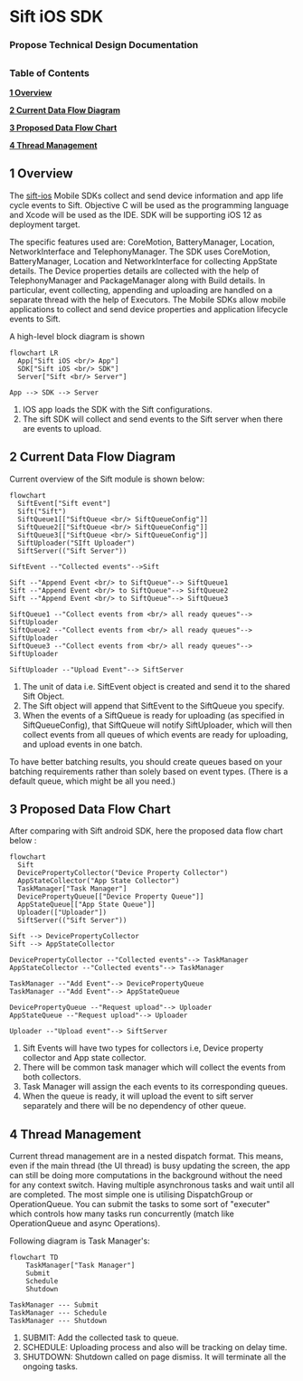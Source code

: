 # **Sift iOS SDK**

### Propose Technical Design Documentation

##
### Table of Contents

**[1 Overview](#1-overview)**

**[2 Current Data Flow Diagram](#2-current-data-flow-diagram)**

**[3 Proposed Data Flow Chart](#3-proposed-data-flow-chart)**

**[4 Thread Management](#4-thread-management)**


##

## 1 Overview

The [sift-ios](https://github.com/SiftScience/sift-ios)  Mobile SDKs collect and send device information and app life cycle events to Sift. Objective C will be used as the programming language and Xcode will be used as the IDE.  SDK will be supporting iOS 12 as deployment target.

The specific features used are: CoreMotion, BatteryManager, Location, NetworkInterface and TelephonyManager. The SDK uses CoreMotion, BatteryManager, Location and NetworkInterface for collecting AppState details. The Device properties details are collected with the help of TelephonyManager and PackageManager along with Build details. In particular, event collecting, appending and uploading are handled on a separate thread with the help of Executors. The Mobile SDKs allow mobile applications to collect and send device properties and application lifecycle events to Sift. 

A high-level block diagram is shown

```mermaid
flowchart LR
  App["Sift iOS <br/> App"]
  SDK["Sift iOS <br/> SDK"]
  Server["Sift <br/> Server"]

App --> SDK --> Server
```

1. IOS app loads the SDK with the Sift configurations.
2. The sift SDK will collect and send events to the Sift server when there are events to upload.



## 2 Current Data Flow Diagram

Current overview of the Sift module is shown below:

```mermaid
flowchart
  SiftEvent["Sift event"]
  Sift("Sift")
  SiftQueue1[["SiftQueue <br/> SiftQueueConfig"]]
  SiftQueue2[["SiftQueue <br/> SiftQueueConfig"]]
  SiftQueue3[["SiftQueue <br/> SiftQueueConfig"]]
  SiftUploader("SIft Uploader")
  SiftServer(("Sift Server"))

SiftEvent --"Collected events"-->Sift

Sift --"Append Event <br/> to SiftQueue"--> SiftQueue1
Sift --"Append Event <br/> to SiftQueue"--> SiftQueue2
Sift --"Append Event <br/> to SiftQueue"--> SiftQueue3

SiftQueue1 --"Collect events from <br/> all ready queues"--> SiftUploader
SiftQueue2 --"Collect events from <br/> all ready queues"--> SiftUploader
SiftQueue3 --"Collect events from <br/> all ready queues"--> SiftUploader

SiftUploader --"Upload Event"--> SiftServer
```

1. The unit of data i.e. SiftEvent object is created  and send it to the shared Sift Object.
2. The Sift object will append that SiftEvent to the SiftQueue you specify.
3.  When the events of a SiftQueue is ready for uploading (as specified in SiftQueueConfig), that SiftQueue will notify SiftUploader, which will then collect events from all queues of which events are ready for uploading, and upload events in one batch.

To have better batching results, you should create queues based on your batching requirements rather than solely based on event types. (There is a default queue, which might be all you need.)

## 3 Proposed Data Flow Chart

After comparing with Sift android SDK, here the proposed data flow chart below :

```mermaid
flowchart
  Sift
  DevicePropertyCollector("Device Property Collector")
  AppStateCollector("App State Collector")
  TaskManager["Task Manager"]
  DevicePropertyQueue[["Device Property Queue"]]
  AppStateQueue[["App State Queue"]]
  Uploader(["Uploader"])
  SiftServer(("Sift Server"))

Sift --> DevicePropertyCollector
Sift --> AppStateCollector

DevicePropertyCollector --"Collected events"--> TaskManager
AppStateCollector --"Collected events"--> TaskManager

TaskManager --"Add Event"--> DevicePropertyQueue
TaskManager --"Add Event"--> AppStateQueue

DevicePropertyQueue --"Request upload"--> Uploader
AppStateQueue --"Request upload"--> Uploader

Uploader --"Upload event"--> SiftServer
```

1. Sift Events will have two types for collectors i.e, Device property collector and App state collector.
2. There will be common task manager which will collect the events from both collectors.
3. Task Manager will assign the each events to its corresponding queues.
4. When the queue is ready, it will upload the event to sift server separately and there will be no dependency of other queue.

## 4 Thread Management

Current thread management are in a nested dispatch format. This means, even if the main thread (the UI thread) is busy updating the screen, the app can still be doing more computations in the background without the need for any context switch. Having multiple asynchronous tasks and wait until all are completed. The most simple one is utilising DispatchGroup or OperationQueue. You can submit the tasks to some sort of "executer" which controls how many tasks run concurrently (match like OperationQueue and async Operations).

Following diagram is Task Manager's:

```mermaid
flowchart TD
    TaskManager["Task Manager"]
    Submit
    Schedule
    Shutdown

TaskManager --- Submit
TaskManager --- Schedule
TaskManager --- Shutdown
```

1. SUBMIT: Add the collected task to queue.
2. SCHEDULE: Uploading process and also will be tracking on delay time.
3. SHUTDOWN: Shutdown called on page dismiss. It will terminate all the ongoing tasks.

